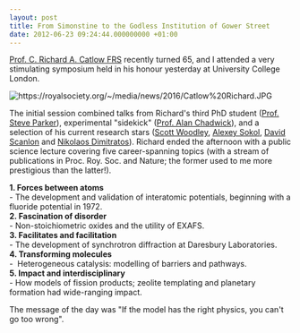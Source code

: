 ```yaml
---
layout: post
title: From Simonstine to the Godless Institution of Gower Street
date: 2012-06-23 09:24:44.000000000 +01:00
---
```

<p><a href="http://www.ucl.ac.uk/klmc/People/Catlow.html">Prof. C. Richard A. Catlow FRS</a> recently turned 65, and I attended a very stimulating symposium held in his honour yesterday at University College London.</p>
<p><img class="aligncenter" src="{{ site.baseurl }}/assets/2012/06/Catlow%20Richard.JPG" alt="https://royalsociety.org/~/media/news/2016/Catlow%20Richard.JPG" /></p>
<p>The initial session combined talks from Richard's third PhD student (<a href="http://people.bath.ac.uk/chsscp/">Prof. Steve Parker</a>), experimental "sidekick" (<a href="http://www.kent.ac.uk/physical-sciences/staff/profiles/alan-chadwick.html">Prof. Alan Chadwick</a>), and a selection of his current research stars (<a href="http://www.ucl.ac.uk/klmc/People/Woodley.html">Scott Woodley</a>, <a href="http://www.ucl.ac.uk/klmc/People/Sokol.html">Alexey Sokol</a>, <a href="http://www.ucl.ac.uk/klmc/People/Scanlon.html">David Scanlon</a> and <a href="http://www.rc-harwell.ac.uk/">Nikolaos Dimitratos</a>). Richard ended the afternoon with a public science lecture covering five career-spanning topics (with a stream of publications in Proc. Roy. Soc. and Nature; the former used to me more prestigious than the latter!).</p>
<p><strong>1. Forces between atoms</strong><br />
- The development and validation of interatomic potentials, beginning with a fluoride potential in 1972.<br />
<strong>2. Fascination of disorder</strong><br />
- Non-stoichiometric oxides and the utility of EXAFS.<br />
<strong>3. Facilitates and facilitation</strong><br />
- The development of synchrotron diffraction at Daresbury Laboratories.<br />
<strong>4. Transforming molecules</strong><br />
-  Heterogeneous catalysis: modelling of barriers and pathways.<br />
<strong>5. Impact and interdisciplinary</strong><br />
- How models of fission products; zeolite templating and planetary formation had wide-ranging impact.</p>
<p>The message of the day was "If the model has the right physics, you can't go too wrong".</p>
